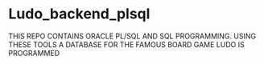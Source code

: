 # Ludo_backend_plsql
THIS REPO CONTAINS ORACLE PL/SQL AND SQL PROGRAMMING. USING THESE TOOLS A DATABASE FOR THE FAMOUS BOARD GAME LUDO IS PROGRAMMED 
